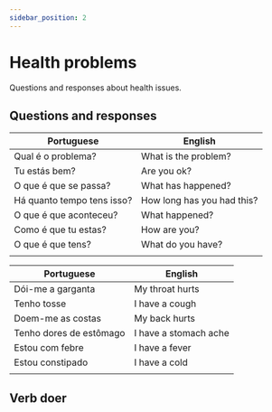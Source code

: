 ```yaml
---
sidebar_position: 2
---
```


# Health problems

Questions and responses about health issues.

## Questions and responses

| Portuguese                 | English                    |
| -------------------------- | -------------------------- |
| Qual é o problema?         | What is the problem?       |
| Tu estás bem?              | Are you ok?                |
| O que é que se passa?      | What has happened?         |
| Há quanto tempo tens isso? | How long has you had this? |
| O que é que aconteceu?     | What happened?             |
| Como é que tu estas?       | How are you?               |
| O que é que tens?          | What do you have?          |
|                            |                            |

| Portuguese              | English               |
| ----------------------- | --------------------- |
| Dói-me a garganta       | My throat hurts       |
| Tenho tosse             | I have a cough        |
| Doem-me as costas       | My back hurts         |
| Tenho dores de estômago | I have a stomach ache |
| Estou com febre         | I have a fever        |
| Estou constipado        | I have a cold         |
|                         |                       |

## Verb doer

